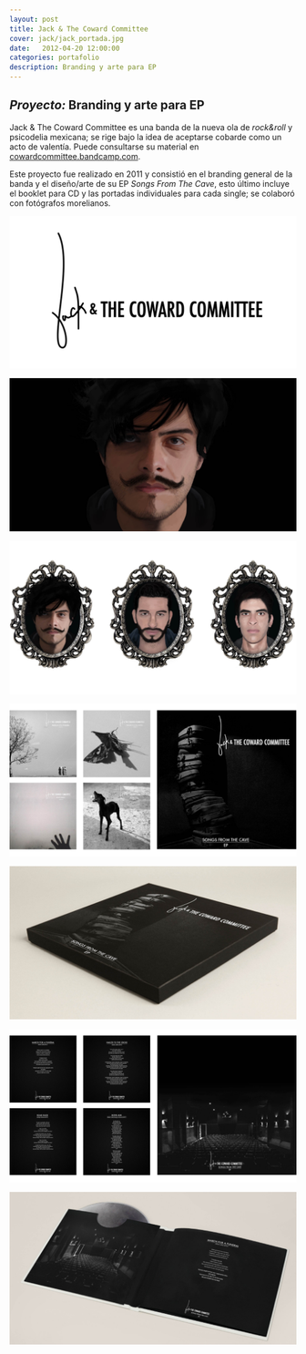 ```yaml
---
layout: post
title: Jack & The Coward Committee
cover: jack/jack_portada.jpg
date:   2012-04-20 12:00:00
categories: portafolio
description: Branding y arte para EP
---
```


## _Proyecto:_ Branding y arte para EP

Jack & The Coward Committee es una banda de la nueva ola de *rock&roll* y psicodelia mexicana; se rige bajo la idea de aceptarse cobarde como un acto de valentía. Puede consultarse su material en [cowardcommittee.bandcamp.com][cowardbandcamp].

Este proyecto fue realizado en 2011 y consistió en el branding general de la banda y el diseño/arte de su EP *Songs From The Cave*, esto último incluye el booklet para CD y las portadas individuales para cada single; se colaboró con fotógrafos morelianos. 

![proyecto-01][proyecto-01]

![proyecto-02][proyecto-02]

![proyecto-03][proyecto-03]

![proyecto-04][proyecto-04]

![proyecto-05][proyecto-05]

![proyecto-06][proyecto-06]

![proyecto-07][proyecto-07]



[cowardbandcamp]: https://cowardcommittee.bandcamp.com/

[proyecto-01]: /images/jack/jack_01final.svg
[proyecto-02]: /images/jack/jack_02.jpg
[proyecto-03]: /images/jack/jack_03.jpg
[proyecto-04]: /images/jack/jack_04.jpg
[proyecto-05]: /images/jack/jack_05.jpg
[proyecto-06]: /images/jack/jack_06.jpg
[proyecto-07]: /images/jack/jack_07.jpg


